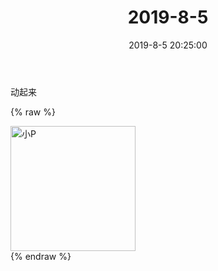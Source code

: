 ﻿---
title: "2019-8-5"
date: 2019-8-5 20:25:00
tags: 文字
categories: 妈妈
---
动起来

{% raw %}
<div style="width:500 px">
<div style="float:left; width:100 px"><img src="/images/WeChat Image_20200211193813.jpg" width="200" alt="小P"></div>
<div style="clear:both"></div>
</div>
{% endraw %}